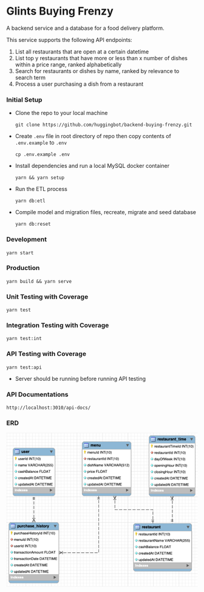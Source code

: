 # Glints Buying Frenzy

A backend service and a database for a food delivery platform.

This service supports the following API endpoints:

1. List all restaurants that are open at a certain datetime
2. List top y restaurants that have more or less than x number of dishes within a price range, ranked alphabetically
3. Search for restaurants or dishes by name, ranked by relevance to search term
4. Process a user purchasing a dish from a restaurant

### Initial Setup

- Clone the repo to your local machine

  ```
  git clone https://github.com/huggingbot/backend-buying-frenzy.git
  ```

- Create `.env` file in root directory of repo then copy contents of `.env.example` to `.env`

  ```
  cp .env.example .env
  ```

- Install dependencies and run a local MySQL docker container

  ```
  yarn && yarn setup
  ```

- Run the ETL process

  ```
  yarn db:etl
  ```

- Compile model and migration files, recreate, migrate and seed database

  ```
  yarn db:reset
  ```

### Development

```
yarn start
```

### Production

```
yarn build && yarn serve
```

### Unit Testing with Coverage

```
yarn test
```

### Integration Testing with Coverage

```
yarn test:int
```

### API Testing with Coverage

```
yarn test:api
```

- Server should be running before running API testing

### API Documentations

```
http://localhost:3010/api-docs/
```

### ERD

![ERD](./public/erd1.png)

